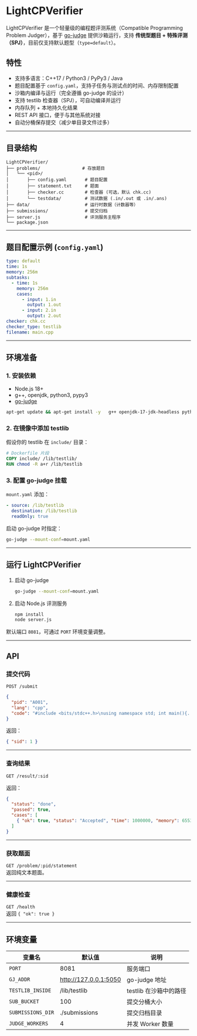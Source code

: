 # LightCPVerifier

LightCPVerifier 是一个轻量级的编程题评测系统（Compatible Programming Problem Judger），基于 [go-judge](https://github.com/criyle/go-judge) 提供沙箱运行，支持 **传统型题目 + 特殊评测（SPJ）**，目前仅支持默认题型（`type=default`）。

## 特性

- 支持多语言：C++17 / Python3 / PyPy3 / Java
- 题目配置基于 `config.yaml`，支持子任务与测试点的时间、内存限制配置
- 沙箱内编译与运行（完全遵循 go-judge 的设计）
- 支持 testlib 检查器（SPJ），可自动编译并运行
- 内存队列 + 本地持久化结果
- REST API 接口，便于与其他系统对接
- 自动分桶保存提交（减少单目录文件过多）

---

## 目录结构

```plaintext
LightCPVerifier/
├── problems/                # 存放题目
│   └── <pid>/
│       ├── config.yaml       # 题目配置
│       ├── statement.txt     # 题面
│       ├── checker.cc        # 检查器 (可选，默认 chk.cc)
│       └── testdata/         # 测试数据 (.in/.out 或 .in/.ans)
├── data/                     # 运行时数据（计数器等）
├── submissions/              # 提交归档
├── server.js                 # 评测服务主程序
└── package.json
```

---

## 题目配置示例 (`config.yaml`)

```yaml
type: default
time: 1s
memory: 256m
subtasks:
  - time: 1s
    memory: 256m
    cases:
      - input: 1.in
        output: 1.out
      - input: 2.in
        output: 2.out
checker: chk.cc
checker_type: testlib
filename: main.cpp
```

---

## 环境准备

### 1. 安装依赖

- Node.js 18+
- g++, openjdk, python3, pypy3
- [go-judge](https://github.com/criyle/go-judge)

```bash
apt-get update && apt-get install -y   g++ openjdk-17-jdk-headless python3 pypy3
```

### 2. 在镜像中添加 testlib

假设你的 testlib 在 `include/` 目录：

```dockerfile
# Dockerfile 片段
COPY include/ /lib/testlib/
RUN chmod -R a+r /lib/testlib
```

### 3. 配置 go-judge 挂载

`mount.yaml` 添加：

```yaml
- source: /lib/testlib
  destination: /lib/testlib
  readOnly: true
```

启动 go-judge 时指定：

```bash
go-judge --mount-conf=mount.yaml
```

---

## 运行 LightCPVerifier

1. 启动 go-judge
   ```bash
   go-judge --mount-conf=mount.yaml
   ```
2. 启动 Node.js 评测服务
   ```bash
   npm install
   node server.js
   ```

默认端口 `8081`，可通过 `PORT` 环境变量调整。

---

## API

### 提交代码

`POST /submit`

```json
{
  "pid": "A001",
  "lang": "cpp",
  "code": "#include <bits/stdc++.h>\nusing namespace std; int main(){...}"
}
```

返回：
```json
{ "sid": 1 }
```

---

### 查询结果

`GET /result/:sid`

返回：
```json
{
  "status": "done",
  "passed": true,
  "cases": [
    { "ok": true, "status": "Accepted", "time": 1000000, "memory": 65536, "msg": "" }
  ]
}
```

---

### 获取题面

`GET /problem/:pid/statement`  
返回纯文本题面。

---

### 健康检查

`GET /health`  
返回 `{ "ok": true }`

---

## 环境变量

| 变量名             | 默认值                   | 说明 |
|--------------------|--------------------------|------|
| `PORT`             | 8081                     | 服务端口 |
| `GJ_ADDR`          | http://127.0.0.1:5050    | go-judge 地址 |
| `TESTLIB_INSIDE`   | /lib/testlib              | testlib 在沙箱中的路径 |
| `SUB_BUCKET`       | 100                      | 提交分桶大小 |
| `SUBMISSIONS_DIR`  | ./submissions            | 提交归档目录 |
| `JUDGE_WORKERS`    | 4                        | 并发 Worker 数量 |

